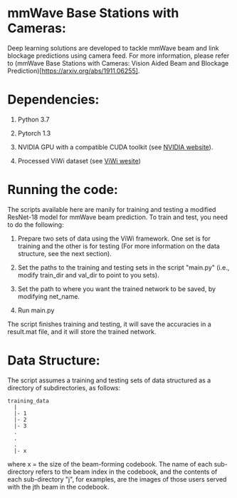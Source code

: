 # mmWave Base Stations with Cameras:
Deep learning solutions are developed to tackle mmWave beam and link blockage predictions using camera feed. For more information, please refer to (mmWave Base Stations with Cameras: Vision Aided Beam and Blockage Prediction)[https://arxiv.org/abs/1911.06255].

# Dependencies:
1) Python 3.7 

2) Pytorch 1.3

3) NVIDIA GPU with a compatible CUDA toolkit (see [NVIDIA website](https://developer.nvidia.com/cuda-toolkit)).

4) Processed ViWi dataset (see [ViWi wesite](https://viwi-dataset.net/))

# Running the code:
The scripts available here are manily for training and testing a modified ResNet-18 model for mmWave beam prediction. To train and test, you need to do the following:

1) Prepare two sets of data using the ViWi framework. One set is for training and the other is for testing (For more information on the data structure, see the next section).

2) Set the paths to the training and testing sets in the script "main.py" (i.e., modify train_dir and val_dir to point to you sets).

3) Set the path to where you want the trained network to be saved, by modifying net_name.

5) Run main.py

The script finishes training and testing, it will save the accuracies in a result.mat file, and it will store the trained network.

# Data Structure:
The script assumes a training and testing sets of data structured as a directory of subdirectories, as follows:
```
training_data
  |
  |- 1
  |- 2
  |- 3
  .
  .
  .
  |- x
 ```
where x = the size of the beam-forming codebook. The name of each sub-directory refers to the beam index in the codebook, and the contents of each sub-directory "j", for examples, are the images of those users served with the jth beam in the codebook.


